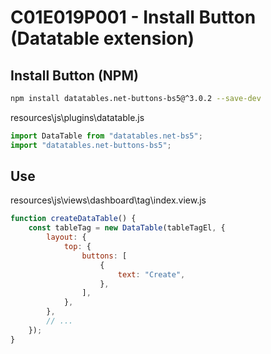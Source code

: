 # C01E019P001 - Install Button (Datatable extension)

## Install Button (NPM)

```bash
npm install datatables.net-buttons-bs5@^3.0.2 --save-dev
```

resources\js\plugins\datatable.js

```js
import DataTable from "datatables.net-bs5";
import "datatables.net-buttons-bs5";
```

## Use

resources\js\views\dashboard\tag\index.view.js

```js
function createDataTable() {
    const tableTag = new DataTable(tableTagEl, {
        layout: {
            top: {
                buttons: [
                    {
                        text: "Create",
                    },
                ],
            },
        },
        // ...
    });
}
```

